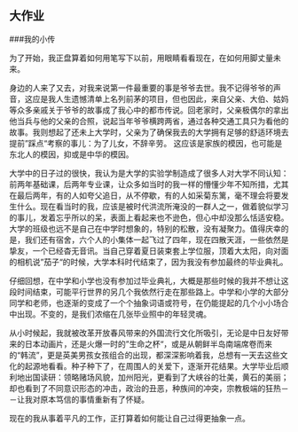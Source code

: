 ## 大作业

###我的小传

为了开始，我正盘算着如何用笔写下以前，用眼睛看看现在，在如何用脚丈量未来。

身边的人来了又去，对我来说第一件最重要的事是爷爷去世。我不记得爷爷的声音，这应是我人生遗憾清单上名列前茅的项目，但也因此，来自父亲、大伯、姑妈等众多亲戚关于爷爷的故事成了我心中的都市传说。回老家时，父亲极偶尔的拿出他当兵与他的父亲的合照，说起当年爷爷横跨两省，通过各种交通工具只为看他的故事。我则想起了还未上大学时，父亲为了确保我去的大学拥有足够的舒适环境去提前”踩点“考察的事儿：为了儿女，不辞辛劳。 这应该是家族的模因，也可能是东北人的模因，抑或是中华的模因。

大学中的日子过的很快，我认为是大学的实验学制造成了很多人对大学不同认知：前两年基础课，后两年专业课，让众多如当时的我一样的懵懂少年不知所措，尤其在最后两年，有的人如夸父追日，从不停歇，有的人如采菊东篱，毫不理会将要发生什么。现在看当时的我，应该是被时代洪流所淹没的一群人之一，做着貌似学习的事儿，发着忘乎所以的呆，表面上看起来也不逊色，但心中却没那么恬适安稳。大学的班级也远不是自己在中学时想象的，特别的松散，没有凝聚力。值得庆幸的是，我们还有宿舍，六个人的小集体一起飞过了四年，现在四散天涯，一些依然是挚友，一个已经杳无音讯。当自己穿着夏日装束套上学位服，顶着大太阳，向对面的相机说”茄子“的时候，大学本科时代结束了，因为我没有参加最终的毕业典礼。

仔细回想，在中学和小学也没有参加过毕业典礼，大概是那些时候的我并不想让这段时间结束，可能平行世界的另几个我依然行走在那些路上。中学和小学的大部分同学和老师，也逐渐的变成了一个个抽象词语或符号，在仍能提起的几个小小场合中出现。不变的，是我们浓缩在几张毕业照中的年轻灵魂。

从小时候起，我就被改革开放春风带来的外国流行文化所吸引，无论是中日友好带来的日本动画片，还是火爆一时的”生命之杯“，或是从朝鲜半岛南端席卷而来的“韩流”，更是英美男孩女孩组合的出现，都深深影响着我，总想有一天去这些文化的起源地看看。种子种下了，在周围人的关爱下，逐渐开花结果。大学毕业后顺利地出国读研：领略赌场风貌，加州阳光，更看到了大峡谷的壮美，黄石的美丽；却也看到了不同意识形态的冲击，政治的丑恶，种族间的冲突，宗教极端的狂热－－让我对原本笃信的事情重新有了怀疑。

现在的我从事着平凡的工作，正打算着如何能让自己过得更抽象一点。
